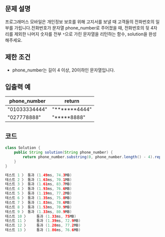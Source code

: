 ## **문제 설명**

프로그래머스 모바일은 개인정보 보호를 위해 고지서를 보낼 때 고객들의 전화번호의 일부를 가립니다.전화번호가 문자열 phone_number로 주어졌을 때, 전화번호의 뒷 4자리를 제외한 나머지 숫자를 전부 `*`으로 가린 문자열을 리턴하는 함수, solution을 완성해주세요.

## 제한 조건

- phone_number는 길이 4 이상, 20이하인 문자열입니다.

## 입출력 예

| phone_number | return |
| --- | --- |
| "01033334444" | "*******4444" |
| "027778888" | "*****8888" |

## 코드

```java
class Solution {
    public String solution(String phone_number) {
        return phone_number.substring(0, phone_number.length() - 4).replaceAll("[0-9]", "*") + phone_number.substring(phone_number.length() - 4);
    }
}

테스트 1 〉	통과 (1.49ms, 74.3MB)
테스트 2 〉	통과 (1.63ms, 70.1MB)
테스트 3 〉	통과 (1.61ms, 83.7MB)
테스트 4 〉	통과 (1.93ms, 76.6MB)
테스트 5 〉	통과 (1.19ms, 77.2MB)
테스트 6 〉	통과 (1.35ms, 75.8MB)
테스트 7 〉	통과 (1.83ms, 78.6MB)
테스트 8 〉	통과 (1.53ms, 70.9MB)
테스트 9 〉	통과 (1.33ms, 80.9MB)
테스트 10 〉	통과 (1.33ms, 75MB)
테스트 11 〉	통과 (1.39ms, 72.9MB)
테스트 12 〉	통과 (1.20ms, 77.2MB)
테스트 13 〉	통과 (1.86ms, 76.6MB)
```
